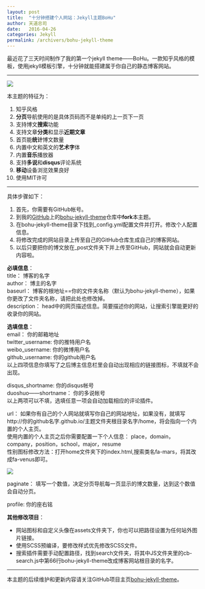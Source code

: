 ```yaml
---
layout: post
title:  "十分钟搭建个人网站：Jekyll主题BoHu"
author: 天道总司
date:   2016-04-26
categories: Jekyll
permalink: /archivers/bohu-jekyll-theme
---
```


最近花了三天时间制作了我的第一个jekyll theme——BoHu。一款知乎风格的模板，使用jekyll模板引擎，十分钟就能搭建属于你自己的静态博客网站。   

----------

![](http://7xrva3.com1.z0.glb.clouddn.com/BoHu1.png)

本主题的特征为：
<ol>
	<li>知乎风格</li>
	<li><b>分页</b>导航使用的是具体页码而不是单纯的上一页下一页</li>
	<li>支持博文<b>搜索</b>功能</li>
	<li>支持文章<b>分类</b>和显示<b>近期文章</b></li>
	<li>首页能<b>统计</b>博文数量</li>
	<li>内置中文和英文的<b>艺术字</b>体</li>
	<li>内置<b>音乐</b>播放器</li>
	<li>支持<b>多说</b>和<b>disqus</b>评论系统</li>
	<li><b>移动</b>设备浏览效果良好</li>
	<li>使用MIT许可</li>
</ol>

----------

具体步骤如下：   

1. 首先，你需要有GitHub帐号。   
2. 到我的[GitHub](https://github.com/Clark-Zhao)上的[bohu-jekyll-theme](https://github.com/Clark-Zhao/bohu-jekyll-theme)仓库中**fork**本主题。  
3. 在bohu-jekyll-theme目录下找到\_config.yml配置文件并打开。修改个人配置信息。   
4. 将修改完成的网站目录上传至自己的GitHub仓库生成自己的博客网站。   
5. 以后只要把你的博文放在_post文件夹下并上传至GitHub，网站就会自动更新内容啦。

**必填信息**：   
title： 博客的名字   
author： 博主的名字    
baseurl： 博客的根地址==你的文件夹名称（默认为bohu-jekyll-theme），如果你更改了文件夹名称，请把此处也修改掉。  
description： head中的网页描述信息。简要描述你的网站，让搜索引擎能更好的收录你的网站。   

**选填信息**：   
email： 你的邮箱地址  
twitter\_username: 你的推特用户名   
weibo\_username:  你的微博用户名   
github\_username:  你的github用户名   
以上四项信息你填写了之后博主信息栏里会自动出现相应的链接图标，不填就不会出现。   

disqus_shortname: 你的disqus帐号   
duoshuo——shortname： 你的多说帐号   
以上两项可以不填，选填任意一项会自动加载相应的评论插件。   

url： 如果你有自己的个人网站就填写你自己的网站地址，如果没有，就填写http://你的github名字.github.io/主题文件夹根目录名字/home，将会指向一个内置的个人主页。   
使用内置的个人主页之后你需要配置一下个人信息： place，domain，company，position，school，major，resume   
性别图标修改方法：打开home文件夹下的index.html,搜索类名fa-mars，将其改成fa-venus即可。   

![](http://7xrva3.com1.z0.glb.clouddn.com/BoHu2.png)   

paginate： 填写一个数值，决定分页导航每一页显示的博文数量，达到这个数值会自动分页。   

profile: 你的座右铭  

**其他修改项目**：   
<ul>
<li>网站图标和自定义头像在assets文件夹下，你也可以把路径设置为任何站外图片链接。</li>
<li>使用SCSS预编译，要修改样式优先修改SCSS文件。</li>
<li>搜索插件需要手动配置路径，找到search文件夹，将其中JS文件夹里的cb-search.js中第66行bohu-jekyll-theme改成博客网站根目录的名字。</li>
</ul>

----------
本主题的后续维护和更新内容请关注GitHub项目主页[bohu-jekyll-theme](https://github.com/Clark-Zhao/bohu-jekyll-theme)。